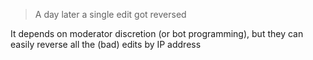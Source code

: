 > A day later a single edit got reversed

It depends on moderator discretion (or bot programming), but they can easily reverse all the (bad) edits by IP address
